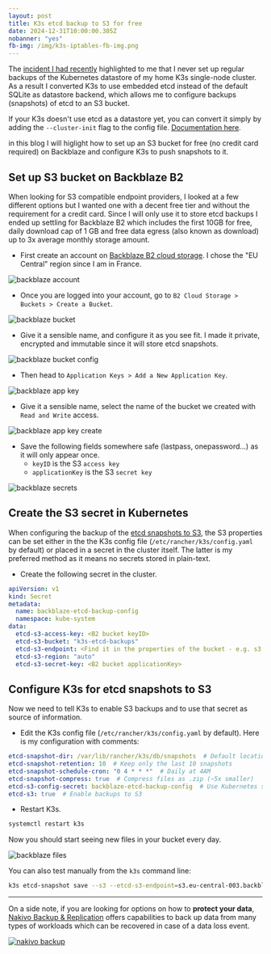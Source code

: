 ```yaml
---
layout: post
title: K3s etcd backup to S3 for free
date: 2024-12-31T10:00:00.305Z
nobanner: "yes"
fb-img: /img/k3s-iptables-fb-img.png
---
```


The [incident I had recently](2024-12-26-k3s-stuck-load-balancer.md) highlighted to me that I never set up regular backups of the Kubernetes datastore of my home K3s single-node cluster. As a result I converted K3s to use embedded etcd instead of the default SQLite as datastore backend, which allows me to configure backups (snapshots) of etcd to an S3 bucket. 

If your K3s doesn't use etcd as a datastore yet, you can convert it simply by adding the `--cluster-init` flag to the config file. [Documentation here](https://docs.k3s.io/datastore/ha-embedded#existing-single-node-clusters).

in this blog I will higlight how to set up an S3 bucket for free (no credit card required) on Backblaze and configure K3s to push snapshots to it. 

## Set up S3 bucket on Backblaze B2

When looking for S3 compatible endpoint providers, I looked at a few different options but I wanted one with a decent free tier and without the requirement for a credit card. Since I will only use it to store etcd backups I ended up settling for Backblaze B2 which includes the first 10GB for free, daily download cap of 1 GB and free data egress (also known as download) up to 3x average monthly storage amount.

- First create an account on [Backblaze B2 cloud storage](https://www.backblaze.com/sign-up/cloud-storage?referrer=getstarted). I chose the "EU Central" region since I am in France.

![backblaze account](/img/backblaze-1.png)

- Once you are logged into your account, go to `B2 Cloud Storage > Buckets > Create a Bucket`.

![backblaze bucket](/img/backblaze-2.png)

- Give it a sensible name, and configure it as you see fit. I made it private, encrypted and immutable since it will store etcd snapshots.

![backblaze bucket config](/img/backblaze-3.png)

- Then head to `Application Keys > Add a New Application Key`.

![backblaze app key](/img/backblaze-5.png)

- Give it a sensible name, select the name of the bucket we created with `Read and Write` access.

![backblaze app key create](/img/backblaze-6.png)

- Save the following fields somewhere safe (lastpass, onepassword...) as it will only appear once.
  - `keyID` is the S3 `access key`
  - `applicationKey` is the S3 `secret key`

![backblaze secrets](/img/backblaze-7.png)

## Create the S3 secret in Kubernetes

When configuring the backup of the [etcd snapshots to S3](https://docs.k3s.io/cli/etcd-snapshot#s3-configuration-secret-support), the S3 properties can be set either in the the K3s config file (`/etc/rancher/k3s/config.yaml` by default) or placed in a secret in the cluster itself. The latter is my preferred method as it means no secrets stored in plain-text.

- Create the following secret in the cluster.

```yaml
apiVersion: v1
kind: Secret
metadata:
  name: backblaze-etcd-backup-config
  namespace: kube-system
data:
  etcd-s3-access-key: <B2 bucket keyID>
  etcd-s3-bucket: "k3s-etcd-backups"
  etcd-s3-endpoint: <Find it in the properties of the bucket - e.g. s3.eu-central-003.backblazeb2.com>
  etcd-s3-region: "auto"
  etcd-s3-secret-key: <B2 bucket applicationKey>
```

## Configure K3s for etcd snapshots to S3

Now we need to tell K3s to enable S3 backups and to use that secret as source of information.

- Edit the K3s config file (`/etc/rancher/k3s/config.yaml` by default). Here is my configuration with comments:

```yaml
etcd-snapshot-dir: /var/lib/rancher/k3s/db/snapshots  # Default location, explicit for quick access
etcd-snapshot-retention: 10  # Keep only the last 10 snapshots
etcd-snapshot-schedule-cron: "0 4 * * *"  # Daily at 4AM
etcd-snapshot-compress: true  # Compress files as .zip (~5x smaller)
etcd-s3-config-secret: backblaze-etcd-backup-config  # Use Kubernetes secret we created previously
etcd-s3: true  # Enable backups to S3
```

- Restart K3s.

```sh
systemctl restart k3s
```

Now you should start seeing new files in your bucket every day.

![backblaze files](/img/backblaze-8.png)

You can also test manually from the `k3s` command line:

```sh
k3s etcd-snapshot save --s3 --etcd-s3-endpoint=s3.eu-central-003.backblazeb2.com --etcd-s3-bucket=k3s-etcd-backups --etcd-s3-access-key=*** --etcd-s3-secret-key=*** --etcd-s3-region=auto
```

---

On a side note, if you are looking for options on how to **protect your data**, [Nakivo Backup & Replication](https://www.nakivo.com/) offers capabilities to back up data from many types of workloads which can be recovered in case of a data loss event.

[![nakivo backup](/img/2022-10-26-13-45-41.png)](https://www.nakivo.com)